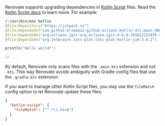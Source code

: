 Renovate supports upgrading dependencies in [Kotlin Script](https://github.com/Kotlin/KEEP/blob/master/proposals/scripting-support.md) files.
Read the [Kotlin Script docs](https://kotlinlang.org/docs/custom-script-deps-tutorial.html) to learn more.
For example:

```kotlin
#!/usr/bin/env kotlin
@file:Repository("https://jitpack.io")
@file:DependsOn("com.github.krzema12:github-actions-kotlin-dsl:main-SNAPSHOT")
@file:DependsOn("org.eclipse.jgit:org.eclipse.jgit:4.6.0.201612231935-r")
@file:DependsOn("org.jetbrains.lets-plot:lets-plot-kotlin-jvm:3.0.2")

println("Hello world!")

// ...
```

By default, Renovate only scans files with the `.main.kts` extension and not `.kts`.
This way Renovate avoids ambiguity with Gradle config files that use the `.gradle.kts` extension.

If you want to manage other Kotlin Script files, you may use the `fileMatch` config option to let Renovate update these files:

```json
{
  "kotlin-script": {
    "fileMatch": ["^.*\\.kts$"]
  }
}
```
